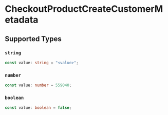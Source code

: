 # CheckoutProductCreateCustomerMetadata


## Supported Types

### `string`

```typescript
const value: string = "<value>";
```

### `number`

```typescript
const value: number = 559040;
```

### `boolean`

```typescript
const value: boolean = false;
```

